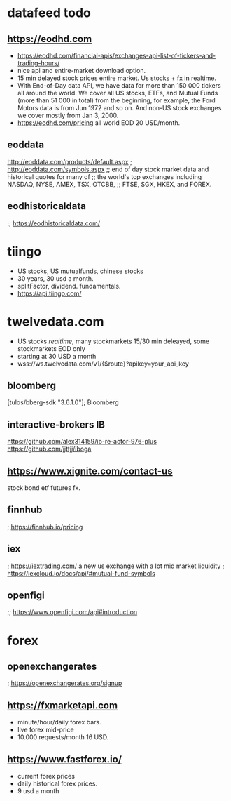 # datafeed todo

## https://eodhd.com
- https://eodhd.com/financial-apis/exchanges-api-list-of-tickers-and-trading-hours/
- nice api and entire-market download option.
- 15 min delayed stock prices entire market. Us stocks + fx in realtime.
- With End-of-Day data API, we have data for more than 150 000 tickers all around the 
  world. We cover all US stocks, ETFs, and Mutual Funds (more than 51 000 in total) 
  from the beginning, for example, the Ford Motors data is from Jun 1972 and so on. 
  And non-US stock exchanges we cover mostly from Jan 3, 2000.
- https://eodhd.com/pricing all world EOD 20 USD/month.


## eoddata
  http://eoddata.com/products/default.aspx
; http://eoddata.com/symbols.aspx
;; end of day stock market data and historical quotes for many of 
;; the world's top exchanges including NASDAQ, NYSE, AMEX, TSX, OTCBB, 
;; FTSE, SGX, HKEX, and FOREX.

## eodhistoricaldata
;; https://eodhistoricaldata.com/

# tiingo
- US stocks, US mutualfunds, chinese stocks
- 30 years, 30 usd a month. 
- splitFactor, dividend. fundamentals.
- https://api.tiingo.com/
 

# twelvedata.com 
- US stocks *realtime*, many stockmarkets 15/30 min deleayed, some stockmarkets EOD only
- starting at 30 USD a month
- wss://ws.twelvedata.com/v1/{$route}?apikey=your_api_key


## bloomberg
 [tulos/bberg-sdk "3.6.1.0"]; Bloomberg

## interactive-brokers IB
https://github.com/alex314159/ib-re-actor-976-plus
https://github.com/jjttjj/iboga

## https://www.xignite.com/contact-us 
stock bond etf futures fx. 

## finnhub
; https://finnhub.io/pricing

## iex

; https://iextrading.com/  a new us exchange with a lot mid market liquidity
; https://iexcloud.io/docs/api/#mutual-fund-symbols



## openfigi
;; https://www.openfigi.com/api#introduction

# forex

## openexchangerates

; https://openexchangerates.org/signup

## https://fxmarketapi.com
- minute/hour/daily forex bars.
- live forex mid-price
- 10.000 requests/month 16 USD.

## https://www.fastforex.io/
- current forex prices
- daily historical forex prices.
- 9 usd a month






